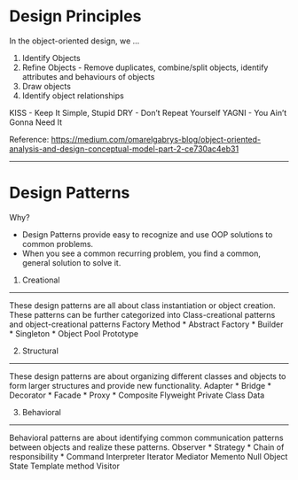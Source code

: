 Design Principles 
================

In the object-oriented design, we …
1) Identify Objects
2) Refine Objects - Remove duplicates, combine/split objects, identify attributes and behaviours of objects
3) Draw objects
4) Identify object relationships
 
KISS - Keep It Simple, Stupid
DRY - Don’t Repeat Yourself
YAGNI - You Ain’t Gonna Need It

Reference: https://medium.com/omarelgabrys-blog/object-oriented-analysis-and-design-conceptual-model-part-2-ce730ac4eb31

---------------------------------------------------------------------------------------------------------------------------------------------------------------------------------------------------

Design Patterns
===============

Why?
- Design Patterns provide easy to recognize and use OOP solutions to common problems. 
- When you see a common recurring problem, you find a common, general solution to solve it.

1) Creational
-------------
These design patterns are all about class instantiation or object creation. These patterns can be further categorized into Class-creational patterns and object-creational patterns
	Factory Method *
	Abstract Factory *
	Builder *
	Singleton *
	Object Pool
	Prototype

2) Structural
-------------
These design patterns are about organizing different classes and objects to form larger structures and provide new functionality.
	Adapter *
	Bridge *
	Decorator *
	Facade *
	Proxy *
	Composite
	Flyweight
	Private Class Data

3) Behavioral
-------------
Behavioral patterns are about identifying common communication patterns between objects and realize these patterns.
	Observer *
	Strategy *
	Chain of responsibility *
	Command
	Interpreter
	Iterator
	Mediator
	Memento
	Null Object
	State
	Template method
	Visitor